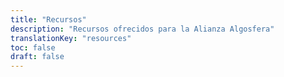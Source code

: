 ```yaml
---
title: "Recursos"
description: "Recursos ofrecidos para la Alianza Algosfera"
translationKey: "resources"
toc: false
draft: false
---
```

